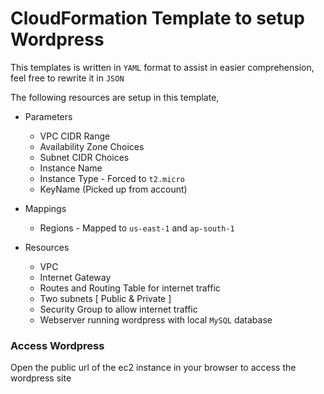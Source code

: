 # CloudFormation Template to setup Wordpress

This templates is written in `YAML` format to assist in easier comprehension, feel free to rewrite it in `JSON`

The following resources are setup in this template,
- Parameters
  - VPC CIDR Range
  - Availability Zone Choices
  - Subnet CIDR Choices
  - Instance Name
  - Instance Type - Forced to `t2.micro`
  - KeyName (Picked up from account)

- Mappings
  - Regions - Mapped to `us-east-1` and `ap-south-1`
- Resources
  - VPC
  - Internet Gateway
  - Routes and Routing Table for internet traffic
  - Two subnets [ Public & Private ]
  - Security Group to allow internet traffic
  - Webserver running wordpress with local `MySQL` database

### Access Wordpress
Open the public url of the ec2 instance in your browser to access the wordpress site
  
